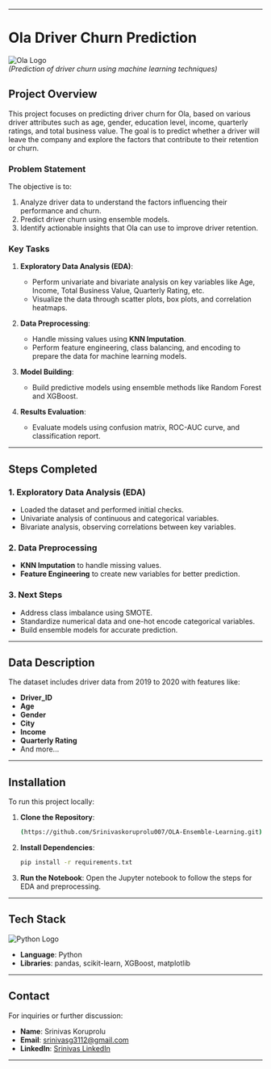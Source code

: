 

---

# Ola Driver Churn Prediction

![Ola Logo](https://upload.wikimedia.org/wikipedia/en/thumb/0/0f/Ola_Cabs_logo.svg/801px-Ola_Cabs_logo.svg.png?20210518001051)  
*(Prediction of driver churn using machine learning techniques)*

## Project Overview

This project focuses on predicting driver churn for Ola, based on various driver attributes such as age, gender, education level, income, quarterly ratings, and total business value. The goal is to predict whether a driver will leave the company and explore the factors that contribute to their retention or churn.

### Problem Statement

The objective is to:
1. Analyze driver data to understand the factors influencing their performance and churn.
2. Predict driver churn using ensemble models.
3. Identify actionable insights that Ola can use to improve driver retention.

### Key Tasks

1. **Exploratory Data Analysis (EDA)**:
   - Perform univariate and bivariate analysis on key variables like Age, Income, Total Business Value, Quarterly Rating, etc.
   - Visualize the data through scatter plots, box plots, and correlation heatmaps.

2. **Data Preprocessing**:
   - Handle missing values using **KNN Imputation**.
   - Perform feature engineering, class balancing, and encoding to prepare the data for machine learning models.

3. **Model Building**:
   - Build predictive models using ensemble methods like Random Forest and XGBoost.

4. **Results Evaluation**:
   - Evaluate models using confusion matrix, ROC-AUC curve, and classification report.

---

## Steps Completed

### 1. Exploratory Data Analysis (EDA)

- Loaded the dataset and performed initial checks.
- Univariate analysis of continuous and categorical variables.
- Bivariate analysis, observing correlations between key variables.

### 2. Data Preprocessing

- **KNN Imputation** to handle missing values.
- **Feature Engineering** to create new variables for better prediction.

### 3. Next Steps

- Address class imbalance using SMOTE.
- Standardize numerical data and one-hot encode categorical variables.
- Build ensemble models for accurate prediction.

---

## Data Description

The dataset includes driver data from 2019 to 2020 with features like:

- **Driver_ID**
- **Age**
- **Gender**
- **City**
- **Income**
- **Quarterly Rating**
- And more...

---

## Installation

To run this project locally:

1. **Clone the Repository**:
   ```bash
   (https://github.com/Srinivaskoruprolu007/OLA-Ensemble-Learning.git)
   ```

2. **Install Dependencies**:
   ```bash
   pip install -r requirements.txt
   ```

3. **Run the Notebook**:
   Open the Jupyter notebook to follow the steps for EDA and preprocessing.

---

## Tech Stack

![Python Logo](https://upload.wikimedia.org/wikipedia/commons/c/c3/Python-logo-notext.svg)  
- **Language**: Python
- **Libraries**: pandas, scikit-learn, XGBoost, matplotlib

---

## Contact

For inquiries or further discussion:

- **Name**: Srinivas Koruprolu
- **Email**: srinivasg3112@gmail.com
- **LinkedIn**: [Srinivas LinkedIn](https://www.linkedin.com/in/srinivas-koruprolu)

---
